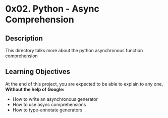# 0x02. Python - Async Comprehension

## Description

This directory talks more about the python asynchronous function comprehension

## Learning Objectives
At the end of this project, you are expected to be able to explain to any one, **Without the help of Google:**

* How to write an asynchronous generator
* How to use async comprehensions
* How to type-annotate generators